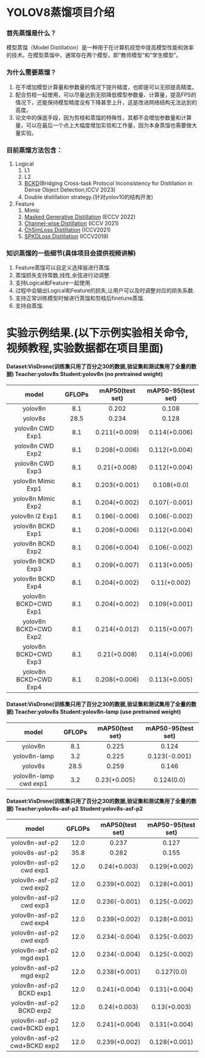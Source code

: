 # YOLOV8蒸馏项目介绍

### 首先蒸馏是什么？  
模型蒸馏（Model Distillation）是一种用于在计算机视觉中提高模型性能和效率的技术。在模型蒸馏中，通常存在两个模型，即“教师模型”和“学生模型”。

### 为什么需要蒸馏？  
1. 在不增加模型计算量和参数量的情况下提升精度，也即是可以无损提高精度。
2. 配合剪枝一起使用，可以尽量达到无损降低模型参数量、计算量，提高FPS的情况下，还能保持模型精度没有下降甚至上升，这是改进网络结构无法达到的高度。
3. 论文中的保底手段，因为剪枝和蒸馏的特殊性，其都不会增加参数量和计算量，可以在最后一个点上大幅度增加实验和工作量，因为本身蒸馏也需要做大量实验。

### 目前蒸馏方法包含：
1. Logical
    1. L1
    2. L2
    3. [BCKD](https://link.zhihu.com/?target=https%3A//arxiv.org//pdf/2308.14286)(Bridging Cross-task Protocol Inconsistency for Distillation in Dense Object Detection,ICCV 2023)
    4. Double distillation strategy.(针对yolov10的结构开发)
2. Feature
    1. Mimic
    2. [Masked Generative Distillation](https://link.zhihu.com/?target=https%3A//arxiv.org/pdf/2205.01529.pdf) (ECCV 2022)
    3. [Channel-wise Distillation](https://arxiv.org/pdf/2011.13256.pdf) (ICCV 2021)
    4. [ChSimLoss Distillation](https://openaccess.thecvf.com/content/ICCV2021/html/Liu_Exploring_Inter-Channel_Correlation_for_Diversity-Preserved_Knowledge_Distillation_ICCV_2021_paper.html) (ICCV2021)
    5. [SPKDLoss Distillation](https://arxiv.org/pdf/1907.09682.pdf) (ICCV2019)

### 知识蒸馏的一些细节(具体项目会提供视频讲解)
1. Feature蒸馏可以自定义选择层进行蒸馏.
2. 蒸馏损失支持常数,线性,余弦进行动调整.
3. 支持Logical和Feature一起使用.
4. 过程中会输出Logical和Feature的损失,让用户可以及时调整对应的损失系数.
5. 支持正常训练模型时候进行蒸馏和剪枝后finetune蒸馏.
6. 支持自蒸馏.

# 实验示例结果.(以下示例实验相关命令,视频教程,实验数据都在项目里面)
#### Dataset:VisDrone(训练集只用了百分之30的数据,验证集和测试集用了全量的数据) Teacher:yolov8s Student:yolov8n (no pretrained weight)
| model | GFLOPs | mAP50(test set) | mAP50-95(test set) |
| :----: | :----: | :----: | :----: |
| yolov8n | 8.1 | 0.202 | 0.108 |
| yolov8s | 28.5 | 0.234 | 0.128 |
| yolov8n CWD Exp1 | 8.1 | 0.211(+0.009) | 0.114(+0.006) |
| yolov8n CWD Exp2 | 8.1 | 0.208(+0.006) | 0.112(+0.004) |
| yolov8n CWD Exp3 | 8.1 | 0.21(+0.008) | 0.112(+0.004) |
| yolov8n Mimic Exp1 | 8.1 | 0.203(+0.001) | 0.108(+0.0) |
| yolov8n Mimic Exp2 | 8.1 | 0.204(+0.002) | 0.107(-0.001) |
| yolov8n l2 Exp1 | 8.1 | 0.196(-0.006) | 0.106(-0.002) |
| yolov8n BCKD Exp1 | 8.1 | 0.208(+0.006) | 0.112(+0.004) |
| yolov8n BCKD Exp2 | 8.1 | 0.206(+0.004) | 0.106(-0.002) |
| yolov8n BCKD Exp3 | 8.1 | 0.209(+0.007) | 0.113(+0.005) |
| yolov8n BCKD Exp4 | 8.1 | 0.204(+0.002) | 0.11(+0.002) |
| yolov8n BCKD+CWD Exp1 | 8.1 | 0.204(+0.002) | 0.109(+0.001) |
| yolov8n BCKD+CWD Exp2 | 8.1 | 0.214(+0.012) | 0.115(+0.007) |
| yolov8n BCKD+CWD Exp3 | 8.1 | 0.21(+0.008) | 0.114(+0.006) |
| yolov8n BCKD+CWD Exp4 | 8.1 | 0.208(+0.006) | 0.113(+0.005) |

#### Dataset:VisDrone(训练集只用了百分之30的数据,验证集和测试集用了全量的数据) Teacher:yolov8s Student:yolov8n-lamp (use pretrained weight)
| model | GFLOPs | mAP50(test set) | mAP50-95(test set) |
| :----: | :----: | :----: | :----: |
| yolov8n | 8.1 | 0.225 | 0.124 |
| yolov8n-lamp | 3.2 | 0.225 | 0.123(-0.001) |
| yolov8s | 28.5 | 0.259 | 0.146 |
| yolov8n-lamp cwd exp1 | 3.2 | 0.23(+0.005) | 0.124(0.0) |

#### Dataset:VisDrone(训练集只用了百分之30的数据,验证集和测试集用了全量的数据) Teacher:yolov8s-asf-p2 Student:yolov8s-asf-p2
| model | GFLOPs | mAP50(test set) | mAP50-95(test set) |
| :----: | :----: | :----: | :----: |
| yolov8n-asf-p2 | 12.0 | 0.237 | 0.127 |
| yolov8s-asf-p2 | 35.8 | 0.282 | 0.155 |
| yolov8n-asf-p2 cwd exp1 | 12.0 | 0.24(+0.003) | 0.129(+0.002) |
| yolov8n-asf-p2 cwd exp2 | 12.0 | 0.239(+0.002) | 0.128(+0.001) |
| yolov8n-asf-p2 cwd exp3 | 12.0 | 0.236(-0.001) | 0.125(-0.002) |
| yolov8n-asf-p2 cwd exp4 | 12.0 | 0.239(+0.002) | 0.128(+0.001) |
| yolov8n-asf-p2 cwd exp5 | 12.0 | 0.234(-0.004) | 0.125(-0.002) |
| yolov8n-asf-p2 mgd exp1 | 12.0 | 0.234(-0.004) | 0.125(-0.002) |
| yolov8n-asf-p2 mgd exp2 | 12.0 | 0.238(+0.001) | 0.127(0.0) |
| yolov8n-asf-p2 BCKD exp1 | 12.0 | 0.241(+0.004) | 0.131(+0.004) |
| yolov8n-asf-p2 BCKD exp2 | 12.0 | 0.24(+0.003) | 0.13(+0.003) |
| yolov8n-asf-p2 cwd+BCKD exp1 | 12.0 | 0.241(+0.004) | 0.131(+0.004) |
| yolov8n-asf-p2 cwd+BCKD exp2 | 12.0 | 0.239(+0.002) | 0.128(+0.001) |